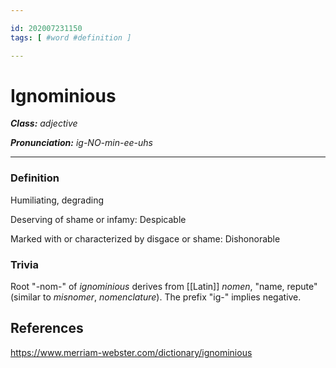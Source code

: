 ```yaml
---

id: 202007231150
tags: [ #word #definition ]

---
```


# Ignominious

**_Class:_** *adjective*

**_Pronunciation:_** *ig-NO-min-ee-uhs*

---

### Definition
Humiliating, degrading

Deserving of shame or infamy: Despicable

Marked with or characterized by disgace or shame: Dishonorable


### Trivia
Root "-nom-" of *ignominious* derives from [[Latin]] *nomen*, "name, repute" (similar to *misnomer*, *nomenclature*). The prefix "ig-" implies negative.


## References
https://www.merriam-webster.com/dictionary/ignominious